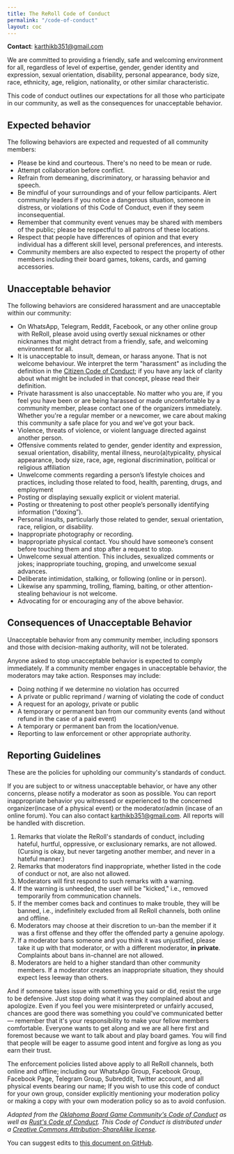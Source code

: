 ```yaml
---
title: The ReRoll Code of Conduct
permalink: "/code-of-conduct"
layout: coc
---
```


**Contact**: [karthikb351@gmail.com](mailto:karthikb351@gmail.com)

We are committed to providing a friendly, safe and welcoming environment for all, regardless of level of expertise, gender, gender identity and expression, sexual orientation, disability, personal appearance, body size, race, ethnicity, age, religion, nationality, or other similar characteristic.

This code of conduct outlines our expectations for all those who participate in our community, as well as the consequences for unacceptable behavior.


## Expected behavior

The following behaviors are expected and requested of all community members:

* Please be kind and courteous. There's no need to be mean or rude.
* Attempt collaboration before conflict.
* Refrain from demeaning, discriminatory, or harassing behavior and speech.
* Be mindful of your surroundings and of your fellow participants. Alert community leaders if you notice a dangerous situation, someone in distress, or violations of this Code of Conduct, even if they seem inconsequential.
* Remember that community event venues may be shared with members of the public; please be respectful to all patrons of these locations.
* Respect that people have differences of opinion and that every individual has a different skill level, personal preferences, and interests.
* Community members are also expected to respect the property of other members including their board games, tokens, cards, and gaming accessories.

## Unacceptable behavior

The following behaviors are considered harassment and are unacceptable within our community:

* On WhatsApp, Telegram, Reddit, Facebook, or any other online group with ReRoll, please avoid using overtly sexual nicknames or other nicknames that might detract from a friendly, safe, and welcoming environment for all.
* It is unacceptable to insult, demean, or harass anyone. That is not welcome behaviour. We interpret the term "harassment" as including the definition in the <a href="http://citizencodeofconduct.org/">Citizen Code of Conduct</a>; if you have any lack of clarity about what might be included in that concept, please read their definition.
* Private harassment is also unacceptable. No matter who you are, if you feel you have been or are being harassed or made uncomfortable by a community member, please contact one of the organizers immediately. Whether you're a regular member or a newcomer, we care about making this community a safe place for you and we've got your back.
* Violence, threats of violence, or violent language directed against another person.
* Offensive comments related to gender, gender identity and expression, sexual orientation, disability, mental illness, neuro(a)typicality, physical appearance, body size, race, age, regional discrimination, political or religious affiliation
* Unwelcome comments regarding a person’s lifestyle choices and practices, including those related to food, health, parenting, drugs, and employment
* Posting or displaying sexually explicit or violent material.
* Posting or threatening to post other people’s personally identifying information (“doxing”).
* Personal insults, particularly those related to gender, sexual orientation, race, religion, or disability.
* Inappropriate photography or recording.
* Inappropriate physical contact. You should have someone’s consent before touching them and stop after a request to stop.
* Unwelcome sexual attention. This includes, sexualized comments or jokes; inappropriate touching, groping, and unwelcome sexual advances.
* Deliberate intimidation, stalking, or following (online or in person).
* Likewise any spamming, trolling, flaming, baiting, or other attention-stealing behaviour is not welcome.
* Advocating for or encouraging any of the above behavior.

## Consequences of Unacceptable Behavior

Unacceptable behavior from any community member, including sponsors and those with decision-making authority, will not be tolerated.

Anyone asked to stop unacceptable behavior is expected to comply immediately.
If a community member engages in unacceptable behavior, the moderators may take action.  Responses may include:

* Doing nothing if we determine no violation has occurred
* A private or public reprimand / warning of violating the code of conduct
* A request for an apology, private or public
* A temporary or permanent ban from our community events (and without refund in the case of a paid event)
* A temporary or permanent ban from the location/venue.
* Reporting to law enforcement or other appropriate authority.

## Reporting Guidelines

These are the policies for upholding our community's standards of conduct.

If you are subject to or witness unacceptable behavior, or have any other concerns, please notify a moderator as soon as possible. You can report inappropriate behavior you witnessed or experienced to the concerned organizer(incase of a physical event) or the moderator/admin (incase of an online forum). You can also contact [karthikb351@gmail.com](mailto:karthikb351@gmail.com). All reports will be handled with discretion.

1. Remarks that violate the ReRoll's standards of conduct, including hateful, hurtful, oppressive, or exclusionary remarks, are not allowed. (Cursing is okay, but never targeting another member, and never in a hateful manner.)
2. Remarks that moderators find inappropriate, whether listed in the code of conduct or not, are also not allowed.
3. Moderators will first respond to such remarks with a warning.
4. If the warning is unheeded, the user will be "kicked," i.e., removed temporarily from communication channels.
5. If the member comes back and continues to make trouble, they will be banned, i.e., indefinitely excluded from all ReRoll channels, both online and offline.
6. Moderators may choose at their discretion to un-ban the member if it was a first offense and they offer the offended party a genuine apology.
7. If a moderator bans someone and you think it was unjustified, please take it up with that moderator, or with a different moderator, **in private**. Complaints about bans in-channel are not allowed.
8. Moderators are held to a higher standard than other community members. If a moderator creates an inappropriate situation, they should expect less leeway than others.

And if someone takes issue with something you said or did, resist the urge to be defensive. Just stop doing what it was they complained about and apologize. Even if you feel you were misinterpreted or unfairly accused, chances are good there was something you could've communicated better — remember that it's your responsibility to make your fellow members comfortable. Everyone wants to get along and we are all here first and foremost because we want to talk about and play board games. You will find that people will be eager to assume good intent and forgive as long as you earn their trust.

The enforcement policies listed above apply to all ReRoll channels, both online and offline; including our WhatsApp Group, Facebook Group, Facebook Page, Telegram Group, Subreddit, Twitter account, and all physical events bearing our name; If you wish to use this code of conduct for your own group, consider explicitly mentioning your moderation policy or making a copy with your own moderation policy so as to avoid confusion.



*Adapted from the [Oklahoma Board Game Community's Code of Conduct](http://okboardgame.com/code-of-conduct/) as well as [Rust's Code of Conduct](https://www.rust-lang.org/en-US/conduct.html).*
*This Code of Conduct is distributed under a [Creative Commons Attribution-ShareAlike license](http://creativecommons.org/licenses/by-sa/3.0/).*

You can suggest edits to [this document on GitHub](https://github.com/karthikb351/reroll.in/blob/gh-pages/_pages/coc.md).